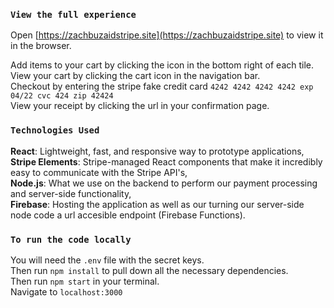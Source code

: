 ### `View the full experience`
Open [https://zachbuzaidstripe.site](https://zachbuzaidstripe.site) to view it in the browser.<br />

Add items to your cart by clicking the icon in the bottom right of each tile.<br />
View your cart by clicking the cart icon in the navigation bar.<br />
Checkout by entering the stripe fake credit card `4242 4242 4242 4242 exp 04/22 cvc 424 zip 42424`<br />
View your receipt by clicking the url in your confirmation page.

### `Technologies Used`
<b>React</b>: Lightweight, fast, and responsive way to prototype applications,<br />
<b>Stripe Elements</b>: Stripe-managed React components that make it incredibly easy to communicate with the Stripe API's, <br />
<b>Node.js</b>: What we use on the backend to perform our payment processing and server-side functionality,<br />
<b>Firebase</b>: Hosting the application as well as our turning our server-side node code a url accesible endpoint (Firebase Functions).<br />

### `To run the code locally`

You will need the `.env` file with the secret keys.<br/>
Then run `npm install` to pull down all the necessary dependencies.<br />
Then run `npm start` in your terminal.<br />
Navigate to `localhost:3000`<br />


